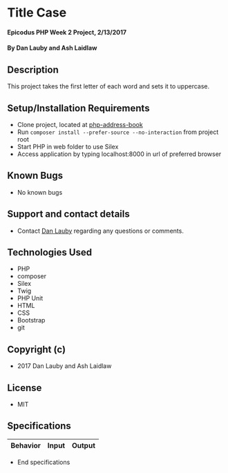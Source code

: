 # Title Case

#### Epicodus PHP Week 2 Project, 2/13/2017

#### By Dan Lauby and Ash Laidlaw

## Description

This project takes the first letter of each word and sets it to uppercase.

## Setup/Installation Requirements
* Clone project, located at [php-address-book](https://github.com/danlauby/php-address-book.git)
* Run `composer install --prefer-source --no-interaction` from project root
* Start PHP in web folder to use Silex
* Access application by typing localhost:8000 in url of preferred browser

## Known Bugs
* No known bugs

## Support and contact details
* Contact [Dan Lauby](https://github.com/danlauby) regarding any questions or comments.

## Technologies Used
* PHP
* composer
* Silex
* Twig
* PHP Unit
* HTML
* CSS
* Bootstrap
* git

## Copyright (c)
* 2017 Dan Lauby and Ash Laidlaw

## License
* MIT

## Specifications

|Behavior|Input|Output|
|--------|-----|------|

* End specifications
